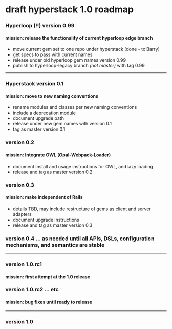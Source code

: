 # draft hyperstack 1.0 roadmap

### Hyperloop (!!) version 0.99

#### mission:  release the functionality of current hyperloop edge branch

+ move current gem set to one repo under hyperstack (done - tx Barry)
+ get specs to pass with current names
+ release under old hyperloop gem names version 0.99
+ publish to hyperloop-legacy branch *(not master)* with tag 0.99

------

### Hyperstack version 0.1

#### mission: move to new naming conventions

+ rename modules and classes per new naming conventions
+ include a deprecation module
+ document upgrade path
+ release under new gem names with version 0.1
+ tag as master version  0.1

### version 0.2

#### mission:  Integrate OWL (Opal-Webpack-Loader)

+ document install and usage instructions for OWL, and lazy loading
+ release and tag as master version 0.2

### version 0.3

#### mission: make independent of Rails

+ details TBD, may include restructure of gems as client and server adapters
+ document upgrade instructions
+ release and tag as master version 0.3

### version 0.4 ... as needed until all APIs, DSLs, configuration mechanisms, and semantics are stable

------

### version 1.0.rc1

#### mission: first attempt at the 1.0 release

### version 1.0.rc2 … etc

#### mission: bug fixes until ready to release

------

### version 1.0

